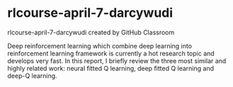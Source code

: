 # rlcourse-april-7-darcywudi
rlcourse-april-7-darcywudi created by GitHub Classroom

Deep reinforcement learning which combine deep learning into reinforcement learning framework is currently a hot research topic and develops very fast.
In this report, I briefly review the three most similar and highly related work: neural fitted Q learning, deep fitted Q learning and deep-Q learning.


